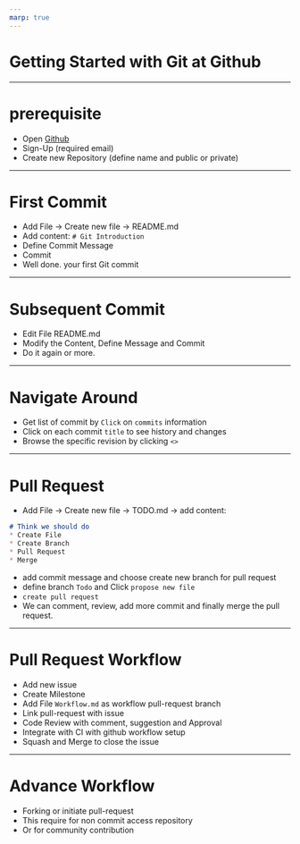 ```yaml
---
marp: true
---
```


# Getting Started with Git at Github

---

# prerequisite 
* Open [Github](https://www.github.com)
* Sign-Up (required email)
* Create new Repository (define name and public or private)

---

# First Commit
* Add File -> Create new file -> README.md
* Add content: `# Git Introduction`
* Define Commit Message
* Commit
* Well done. your first Git commit

---

# Subsequent Commit
* Edit File README.md
* Modify the Content, Define Message and Commit
* Do it again or more.

---
# Navigate Around
* Get list of commit by `Click` on `commits` information
* Click on each commit `title` to see history and changes
* Browse the specific revision by clicking `<>`

--- 

# Pull Request
* Add File -> Create new file -> TODO.md -> add content:
```markdown
# Think we should do 
* Create File
* Create Branch
* Pull Request
* Merge
```
* add commit message and choose create new branch for pull request
* define branch `Todo` and Click `propose new file`
* `create pull request`
* We can comment, review, add more commit and finally merge the pull request.

---

# Pull Request Workflow
* Add new issue
* Create Milestone
* Add File `Workflow.md` as workflow pull-request branch
* Link pull-request with issue
* Code Review with comment, suggestion and Approval
* Integrate with CI with github workflow setup
* Squash and Merge to close the issue

---

# Advance Workflow
* Forking or initiate pull-request
* This require for non commit access repository
* Or for community contribution